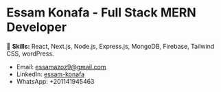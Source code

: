 # Essam Konafa - Full Stack MERN Developer
🚀 **Skills:** React, Next.js, Node.js, Express.js, MongoDB, Firebase, Tailwind CSS, wordPress.
- Email: essamazoz9@gmail.com 
- LinkedIn: [essam-konafa](https://www.linkedin.com/in/essam-konafa-589310286/)
- WhatsApp: +201141945463
